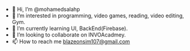 - 👋 Hi, I’m @mohamedsalahp
- 👀 I’m interested in programming, video games, reading, video editing, Gym.
- 🌱 I’m currently learning UI, BackEnd(Firebase).
- 💞️ I’m looking to collaborate on INVOAcadmey.
- 📫 How to reach me blazeonsim107@gmail.com

<!---
mohamedsalahp/mohamedsalahp is a ✨ special ✨ repository because its `README.md` (this file) appears on your GitHub profile.
You can click the Preview link to take a look at your changes.
--->
